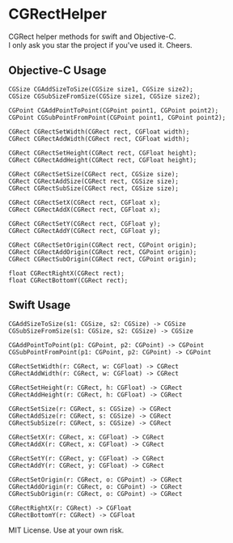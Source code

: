 CGRectHelper
============

CGRect helper methods for swift and Objective-C.  
I only ask you star the project if you've used it.  Cheers.

## Objective-C Usage
	CGSize CGAddSizeToSize(CGSize size1, CGSize size2);
	CGSize CGSubSizeFromSize(CGSize size1, CGSize size2);

	CGPoint CGAddPointToPoint(CGPoint point1, CGPoint point2);
	CGPoint CGSubPointFromPoint(CGPoint point1, CGPoint point2);

	CGRect CGRectSetWidth(CGRect rect, CGFloat width);
	CGRect CGRectAddWidth(CGRect rect, CGFloat width);

	CGRect CGRectSetHeight(CGRect rect, CGFloat height);
	CGRect CGRectAddHeight(CGRect rect, CGFloat height);

	CGRect CGRectSetSize(CGRect rect, CGSize size);
	CGRect CGRectAddSize(CGRect rect, CGSize size);
	CGRect CGRectSubSize(CGRect rect, CGSize size);

	CGRect CGRectSetX(CGRect rect, CGFloat x);
	CGRect CGRectAddX(CGRect rect, CGFloat x);

	CGRect CGRectSetY(CGRect rect, CGFloat y);
	CGRect CGRectAddY(CGRect rect, CGFloat y);

	CGRect CGRectSetOrigin(CGRect rect, CGPoint origin);
	CGRect CGRectAddOrigin(CGRect rect, CGPoint origin);
	CGRect CGRectSubOrigin(CGRect rect, CGPoint origin);

	float CGRectRightX(CGRect rect);
	float CGRectBottomY(CGRect rect);

## Swift Usage

	CGAddSizeToSize(s1: CGSize, s2: CGSize) -> CGSize
	CGSubSizeFromSize(s1: CGSize, s2: CGSize) -> CGSize

	CGAddPointToPoint(p1: CGPoint, p2: CGPoint) -> CGPoint
	CGSubPointFromPoint(p1: CGPoint, p2: CGPoint) -> CGPoint

	CGRectSetWidth(r: CGRect, w: CGFloat) -> CGRect
	CGRectAddWidth(r: CGRect, w: CGFloat) -> CGRect

	CGRectSetHeight(r: CGRect, h: CGFloat) -> CGRect
	CGRectAddHeight(r: CGRect, h: CGFloat) -> CGRect

	CGRectSetSize(r: CGRect, s: CGSize) -> CGRect
	CGRectAddSize(r: CGRect, s: CGSize) -> CGRect
	CGRectSubSize(r: CGRect, s: CGSize) -> CGRect

	CGRectSetX(r: CGRect, x: CGFloat) -> CGRect
	CGRectAddX(r: CGRect, x: CGFloat) -> CGRect

	CGRectSetY(r: CGRect, y: CGFloat) -> CGRect
	CGRectAddY(r: CGRect, y: CGFloat) -> CGRect

	CGRectSetOrigin(r: CGRect, o: CGPoint) -> CGRect
	CGRectAddOrigin(r: CGRect, o: CGPoint) -> CGRect
	CGRectSubOrigin(r: CGRect, o: CGPoint) -> CGRect

	CGRectRightX(r: CGRect) -> CGFloat
	CGRectBottomY(r: CGRect) -> CGFloat

MIT License.  Use at your own risk.
